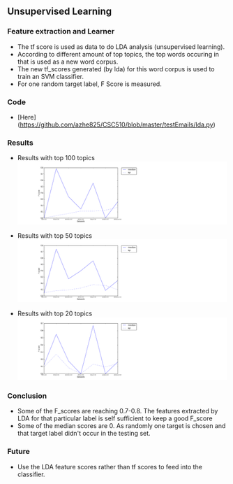 ## Unsupervised Learning
### Feature extraction and Learner
- The tf score is used as data to do LDA analysis (unsupervised learning).
- According to different amount of top topics, the top words occuring in that is used as a new word corpus.
- The new tf_scores generated (by lda) for this word corpus is used to train an SVM classifier.
- For one random target label, F Score is measured.

### Code
- [Here] (https://github.com/azhe825/CSC510/blob/master/testEmails/lda.py)

### Results

- Results with top 100 topics
![file](https://github.com/azhe825/CSC510/blob/master/Results/lda/lda_SVM_100.png?raw=true)

- Results with top 50 topics
![file](https://github.com/azhe825/CSC510/blob/master/Results/lda/lda_SVM_50.png?raw=true)

- Results with top 20 topics
![file](https://github.com/azhe825/CSC510/blob/master/Results/lda/lda_SVM_20.png?raw=true)

### Conclusion

- Some of the F_scores are reaching 0.7-0.8. The features extracted by LDA for that particular label is self sufficient to keep a good F_score
- Some of the median scores are 0. As randomly one target is chosen and that target label didn't occur in the testing set.
 
### Future

- Use the LDA feature scores rather than tf scores to feed into the classifier.
